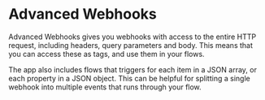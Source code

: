 # Advanced Webhooks

Advanced Webhooks gives you webhooks with access to the entire HTTP request, including headers, query parameters and body. This means that you can access these as tags, and use them in your flows.

The app also includes flows that triggers for each item in a JSON array, or each property in a JSON object. This can be helpful for splitting a single webhook into multiple events that runs through your flow.